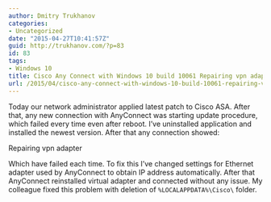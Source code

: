```yaml
---
author: Dmitry Trukhanov
categories:
- Uncategorized
date: "2015-04-27T10:41:57Z"
guid: http://trukhanov.com/?p=83
id: 83
tags:
- Windows 10
title: Cisco Any Connect with Windows 10 build 10061 Repairing vpn adapter
url: /2015/04/cisco-any-connect-with-windows-10-build-10061-repairing-vpn-adapter/
---
```

Today our network administrator applied latest patch to Cisco ASA. After that, any new connection with AnyConnect was starting update procedure, which failed every time even after reboot. I&#8217;ve uninstalled application and installed the newest version. After that any connection showed:

Repairing vpn adapter
<!--more-->
Which have failed each time. To fix this I&#8217;ve changed settings for Ethernet adapter used by AnyConnect to obtain IP address automatically. After that AnyConnect reinstalled virtual adapter and connected without any issue. My colleague fixed this problem with deletion of `%LOCALAPPDATA%\Cisco\` folder.
